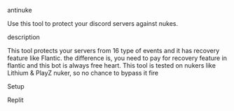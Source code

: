 antinuke

Use this tool to protect your discord servers against nukes.

description

This tool protects your servers from 16 type of events and it has recovery feature like Flantic. the difference is, you need to pay for recovery feature in flantic and this bot is always free heart. This tool is tested on nukers like Lithium & PlayZ nuker, so no chance to bypass it fire

Setup

Replit
